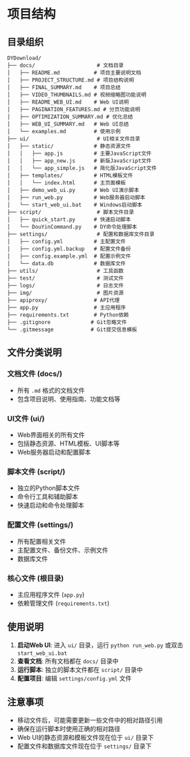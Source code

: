 # 项目结构

## 目录组织

```
DYDownload/
├── docs/                    # 文档目录
│   ├── README.md           # 项目主要说明文档
│   ├── PROJECT_STRUCTURE.md # 项目结构说明
│   ├── FINAL_SUMMARY.md    # 项目总结
│   ├── VIDEO_THUMBNAILS.md # 视频缩略图功能说明
│   ├── README_WEB_UI.md    # Web UI说明
│   ├── PAGINATION_FEATURES.md # 分页功能说明
│   ├── OPTIMIZATION_SUMMARY.md # 优化总结
│   ├── WEB_UI_SUMMARY.md   # Web UI总结
│   └── examples.md         # 使用示例
├── ui/                      # UI相关文件目录
│   ├── static/             # 静态资源文件
│   │   ├── app.js          # 主要JavaScript文件
│   │   ├── app_new.js      # 新版JavaScript文件
│   │   └── app_simple.js   # 简化版JavaScript文件
│   ├── templates/          # HTML模板文件
│   │   └── index.html      # 主页面模板
│   ├── demo_web_ui.py      # Web UI演示脚本
│   ├── run_web.py          # Web服务器启动脚本
│   └── start_web_ui.bat    # Windows启动脚本
├── script/                  # 脚本文件目录
│   ├── quick_start.py      # 快速启动脚本
│   └── DouYinCommand.py    # DY命令处理脚本
├── settings/                # 配置和数据库文件目录
│   ├── config.yml          # 主配置文件
│   ├── config.yml.backup   # 配置文件备份
│   ├── config.example.yml  # 配置示例文件
│   └── data.db             # 数据库文件
├── utils/                   # 工具函数
├── test/                    # 测试文件
├── logs/                    # 日志文件
├── img/                     # 图片资源
├── apiproxy/               # API代理
├── app.py                  # 主应用程序
├── requirements.txt        # Python依赖
├── .gitignore             # Git忽略文件
└── .gitmessage            # Git提交信息模板
```

## 文件分类说明

### 文档文件 (docs/)
- 所有 `.md` 格式的文档文件
- 包含项目说明、使用指南、功能文档等

### UI文件 (ui/)
- Web界面相关的所有文件
- 包括静态资源、HTML模板、UI脚本等
- Web服务器启动和配置脚本

### 脚本文件 (script/)
- 独立的Python脚本文件
- 命令行工具和辅助脚本
- 快速启动和命令处理脚本

### 配置文件 (settings/)
- 所有配置相关文件
- 主配置文件、备份文件、示例文件
- 数据库文件

### 核心文件 (根目录)
- 主应用程序文件 (`app.py`)
- 依赖管理文件 (`requirements.txt`)

## 使用说明

1. **启动Web UI**: 进入 `ui/` 目录，运行 `python run_web.py` 或双击 `start_web_ui.bat`
2. **查看文档**: 所有文档都在 `docs/` 目录中
3. **运行脚本**: 独立的脚本文件都在 `script/` 目录中
4. **配置项目**: 编辑 `settings/config.yml` 文件

## 注意事项

- 移动文件后，可能需要更新一些文件中的相对路径引用
- 确保在运行脚本时使用正确的相对路径
- Web UI的静态资源和模板文件现在位于 `ui/` 目录下
- 配置文件和数据库文件现在位于 `settings/` 目录下 